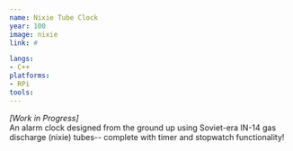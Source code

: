 ```yaml
---
name: Nixie Tube Clock
year: 100
image: nixie
link: #

langs:
- C++
platforms:
- RPi
tools:
---
```

*[Work in Progress]* \
An alarm clock designed from the ground up using Soviet-era IN-14 gas discharge (nixie) tubes-- complete with timer and stopwatch functionality!
